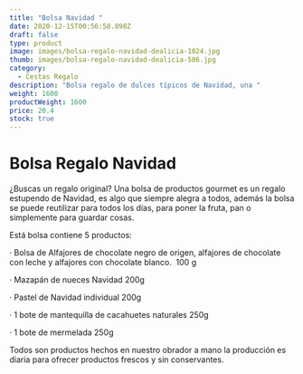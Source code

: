 ```yaml
---
title: "Bolsa Navidad "
date: 2020-12-15T00:56:58.898Z
draft: false
type: product
image: images/bolsa-regalo-navidad-dealicia-1024.jpg
thumb: images/bolsa-regalo-navidad-dealicia-586.jpg
category:
  - Cestas Regalo
description: "Bolsa regalo de dulces típicos de Navidad, una "
weight: 1600
productWeight: 1600
price: 20.4
stock: true
---
```

# Bolsa Regalo Navidad 

¿Buscas un regalo original? Una bolsa de productos gourmet es un regalo estupendo de Navidad, es algo que siempre alegra a todos, además la bolsa se puede reutilizar para todos los días, para poner la fruta, pan o simplemente para guardar cosas. 

Está bolsa contiene 5 productos: 

· Bolsa de Alfajores de chocolate negro de origen, alfajores de chocolate con leche y alfajores con chocolate blanco.  100 g

· Mazapán de nueces Navidad 200g

· Pastel de Navidad individual 200g

· 1 bote de mantequilla de cacahuetes naturales 250g

· 1 bote de mermelada 250g

Todos son productos hechos en nuestro obrador a mano la producción es diaria para ofrecer productos frescos y sin conservantes.